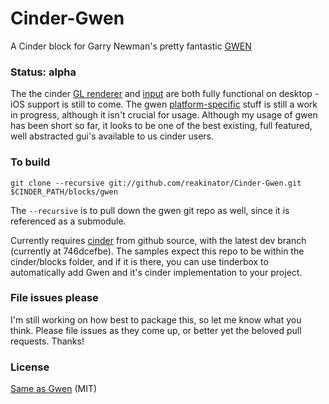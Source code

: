 Cinder-Gwen
===========
A Cinder block for Garry Newman's pretty fantastic [GWEN](https://github.com/garrynewman/GWEN)

### Status: alpha

The the cinder [GL renderer](GwenRendererGl.cpp) and [input](GwenInput.cpp) are both fully functional on desktop - iOS support is still to come.  The gwen [platform-specific](CinderGwen.cpp) stuff is still a work in progress, although it isn't crucial for usage. Although my usage of gwen has been short so far, it looks to be one of the best existing, full featured, well abstracted gui's available to us cinder users.

### To build

```
git clone --recursive git://github.com/reakinator/Cinder-Gwen.git $CINDER_PATH/blocks/gwen
```

The `--recursive` is to pull down the gwen git repo as well, since it is referenced as a submodule. 

Currently requires [cinder](https://github.com/cinder/Cinder) from github source, with the latest dev branch (currently at 746dcefbe).  The samples expect this repo to be within the cinder/blocks folder, and if it is there, you can use tinderbox to automatically add Gwen and it's cinder implementation to your project.

### File issues please

I'm still working on how best to package this, so let me know what you think.  Please file issues as they come up, or better yet the beloved pull requests. Thanks!


### License

[Same as Gwen](https://github.com/garrynewman/GWEN/blob/master/LICENSE.md) (MIT)
